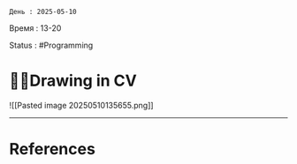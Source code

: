 	День : 2025-05-10 
Время : 13-20

Status : #Programming  


# 👨‍💻Drawing in CV


![[Pasted image 20250510135655.png]]

---
# References

